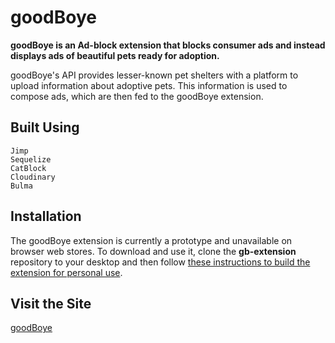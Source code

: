 # goodBoye

**goodBoye is an Ad-block extension that blocks consumer ads and instead displays ads of beautiful pets ready for adoption.**

goodBoye's API provides lesser-known pet shelters with a platform to upload information about adoptive pets. This information is used to compose ads, which are then fed to the goodBoye extension.

## Built Using

    Jimp
    Sequelize
    CatBlock
    Cloudinary
    Bulma

## Installation

The goodBoye extension is currently a prototype and unavailable on browser web stores. To download and use it, clone the **gb-extension** repository to your desktop and then follow [these instructions to build the extension for personal use](https://github.com/CatBlock/catblock/wiki/Building-the-extension).

## Visit the Site

[goodBoye](https://lit-refuge-77106.herokuapp.com/)
